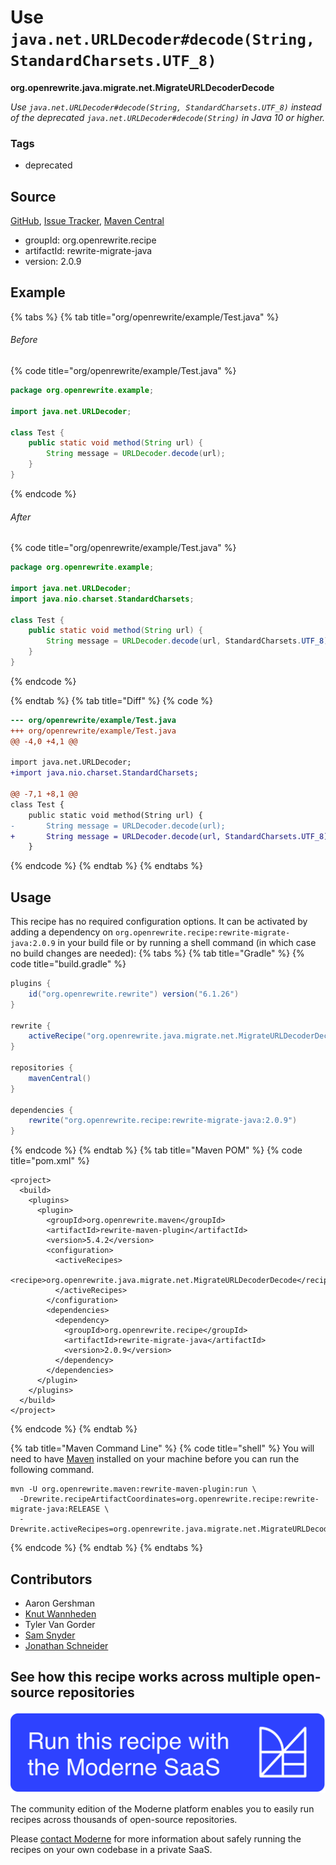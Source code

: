 # Use `java.net.URLDecoder#decode(String, StandardCharsets.UTF_8)`

**org.openrewrite.java.migrate.net.MigrateURLDecoderDecode**

_Use `java.net.URLDecoder#decode(String, StandardCharsets.UTF_8)` instead of the deprecated `java.net.URLDecoder#decode(String)` in Java 10 or higher._

### Tags

* deprecated

## Source

[GitHub](https://github.com/openrewrite/rewrite-migrate-java/blob/main/src/main/java/org/openrewrite/java/migrate/net/MigrateURLDecoderDecode.java), [Issue Tracker](https://github.com/openrewrite/rewrite-migrate-java/issues), [Maven Central](https://central.sonatype.com/artifact/org.openrewrite.recipe/rewrite-migrate-java/2.0.9/jar)

* groupId: org.openrewrite.recipe
* artifactId: rewrite-migrate-java
* version: 2.0.9

## Example


{% tabs %}
{% tab title="org/openrewrite/example/Test.java" %}

###### Before
{% code title="org/openrewrite/example/Test.java" %}
```java
package org.openrewrite.example;

import java.net.URLDecoder;

class Test {
    public static void method(String url) {
        String message = URLDecoder.decode(url);
    }
}
```
{% endcode %}

###### After
{% code title="org/openrewrite/example/Test.java" %}
```java
package org.openrewrite.example;

import java.net.URLDecoder;
import java.nio.charset.StandardCharsets;

class Test {
    public static void method(String url) {
        String message = URLDecoder.decode(url, StandardCharsets.UTF_8);
    }
}
```
{% endcode %}

{% endtab %}
{% tab title="Diff" %}
{% code %}
```diff
--- org/openrewrite/example/Test.java
+++ org/openrewrite/example/Test.java
@@ -4,0 +4,1 @@

import java.net.URLDecoder;
+import java.nio.charset.StandardCharsets;

@@ -7,1 +8,1 @@
class Test {
    public static void method(String url) {
-       String message = URLDecoder.decode(url);
+       String message = URLDecoder.decode(url, StandardCharsets.UTF_8);
    }
```
{% endcode %}
{% endtab %}
{% endtabs %}


## Usage

This recipe has no required configuration options. It can be activated by adding a dependency on `org.openrewrite.recipe:rewrite-migrate-java:2.0.9` in your build file or by running a shell command (in which case no build changes are needed): 
{% tabs %}
{% tab title="Gradle" %}
{% code title="build.gradle" %}
```groovy
plugins {
    id("org.openrewrite.rewrite") version("6.1.26")
}

rewrite {
    activeRecipe("org.openrewrite.java.migrate.net.MigrateURLDecoderDecode")
}

repositories {
    mavenCentral()
}

dependencies {
    rewrite("org.openrewrite.recipe:rewrite-migrate-java:2.0.9")
}
```
{% endcode %}
{% endtab %}
{% tab title="Maven POM" %}
{% code title="pom.xml" %}
```markup
<project>
  <build>
    <plugins>
      <plugin>
        <groupId>org.openrewrite.maven</groupId>
        <artifactId>rewrite-maven-plugin</artifactId>
        <version>5.4.2</version>
        <configuration>
          <activeRecipes>
            <recipe>org.openrewrite.java.migrate.net.MigrateURLDecoderDecode</recipe>
          </activeRecipes>
        </configuration>
        <dependencies>
          <dependency>
            <groupId>org.openrewrite.recipe</groupId>
            <artifactId>rewrite-migrate-java</artifactId>
            <version>2.0.9</version>
          </dependency>
        </dependencies>
      </plugin>
    </plugins>
  </build>
</project>
```
{% endcode %}
{% endtab %}

{% tab title="Maven Command Line" %}
{% code title="shell" %}
You will need to have [Maven](https://maven.apache.org/download.cgi) installed on your machine before you can run the following command.

```shell
mvn -U org.openrewrite.maven:rewrite-maven-plugin:run \
  -Drewrite.recipeArtifactCoordinates=org.openrewrite.recipe:rewrite-migrate-java:RELEASE \
  -Drewrite.activeRecipes=org.openrewrite.java.migrate.net.MigrateURLDecoderDecode
```
{% endcode %}
{% endtab %}
{% endtabs %}

## Contributors
* Aaron Gershman
* [Knut Wannheden](mailto:knut@moderne.io)
* Tyler Van Gorder
* [Sam Snyder](mailto:sam@moderne.io)
* [Jonathan Schneider](mailto:jkschneider@gmail.com)


## See how this recipe works across multiple open-source repositories

[![Moderne Link Image](/.gitbook/assets/ModerneRecipeButton.png)](https://app.moderne.io/recipes/org.openrewrite.java.migrate.net.MigrateURLDecoderDecode)

The community edition of the Moderne platform enables you to easily run recipes across thousands of open-source repositories.

Please [contact Moderne](https://moderne.io/product) for more information about safely running the recipes on your own codebase in a private SaaS.
